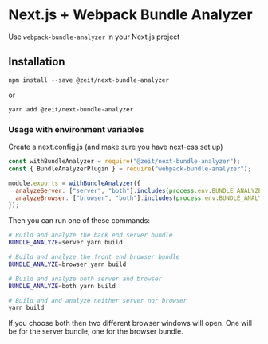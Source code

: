 # Next.js + Webpack Bundle Analyzer

Use `webpack-bundle-analyzer` in your Next.js project

## Installation

```
npm install --save @zeit/next-bundle-analyzer
```

or

```
yarn add @zeit/next-bundle-analyzer
```

### Usage with environment variables

Create a next.config.js (and make sure you have next-css set up)

```js
const withBundleAnalyzer = require("@zeit/next-bundle-analyzer");
const { BundleAnalyzerPlugin } = require("webpack-bundle-analyzer");

module.exports = withBundleAnalyzer({
  analyzeServer: ["server", "both"].includes(process.env.BUNDLE_ANALYZE),
  analyzeBrowser: ["browser", "both"].includes(process.env.BUNDLE_ANALYZE)
});
```

Then you can run one of these commands:

```bash
# Build and analyze the back end server bundle
BUNDLE_ANALYZE=server yarn build

# Build and analyze the front end browser bundle
BUNDLE_ANALYZE=browser yarn build

# Build and analyze both server and browser
BUNDLE_ANALYZE=both yarn build

# Build and and analyze neither server nor browser
yarn build
```

If you choose both then two different browser windows will open. One will be for the server bundle, one for the browser bundle.
